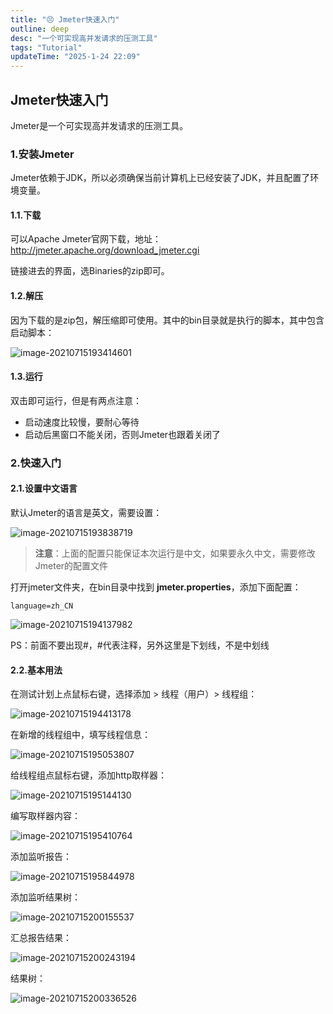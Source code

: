 ```yaml
---
title: "😣 Jmeter快速入门"
outline: deep
desc: "一个可实现高并发请求的压测工具"
tags: "Tutorial"
updateTime: "2025-1-24 22:09"
---
```


## Jmeter快速入门

Jmeter是一个可实现高并发请求的压测工具。

### 1.安装Jmeter

Jmeter依赖于JDK，所以必须确保当前计算机上已经安装了JDK，并且配置了环境变量。

#### 1.1.下载

可以Apache Jmeter官网下载，地址：http://jmeter.apache.org/download_jmeter.cgi

链接进去的界面，选Binaries的zip即可。

#### 1.2.解压

因为下载的是zip包，解压缩即可使用。其中的bin目录就是执行的脚本，其中包含启动脚本：

![image-20210715193414601](../../public/Jmeter.assets/image-20210715193414601.png)

#### 1.3.运行

双击即可运行，但是有两点注意：

- 启动速度比较慢，要耐心等待
- 启动后黑窗口不能关闭，否则Jmeter也跟着关闭了

### 2.快速入门

#### 2.1.设置中文语言

默认Jmeter的语言是英文，需要设置：

![image-20210715193838719](../../public/Jmeter.assets/image-20210715193838719.png)

> **注意**：上面的配置只能保证本次运行是中文，如果要永久中文，需要修改Jmeter的配置文件

打开jmeter文件夹，在bin目录中找到 **jmeter.properties**，添加下面配置：

```properties
language=zh_CN
```

![image-20210715194137982](../../public/Jmeter.assets/image-20210715194137982.png)

PS：前面不要出现#，#代表注释，另外这里是下划线，不是中划线





#### 2.2.基本用法

在测试计划上点鼠标右键，选择添加 > 线程（用户）> 线程组：

![image-20210715194413178](../../public/Jmeter.assets/image-20210715194413178.png)

在新增的线程组中，填写线程信息：

![image-20210715195053807](../../public/Jmeter.assets/image-20210715195053807.png)

给线程组点鼠标右键，添加http取样器：

![image-20210715195144130](../../public/Jmeter.assets/image-20210715195144130.png)

编写取样器内容：

![image-20210715195410764](../../public/Jmeter.assets/image-20210715195410764.png)

添加监听报告：

![image-20210715195844978](../../public/Jmeter.assets/image-20210715195844978.png)

添加监听结果树：

![image-20210715200155537](../../public/Jmeter.assets/image-20210715200155537.png)

汇总报告结果：

![image-20210715200243194](../../public/Jmeter.assets/image-20210715200243194.png)

结果树：

![image-20210715200336526](../../public/Jmeter.assets/image-20210715200336526.png)

